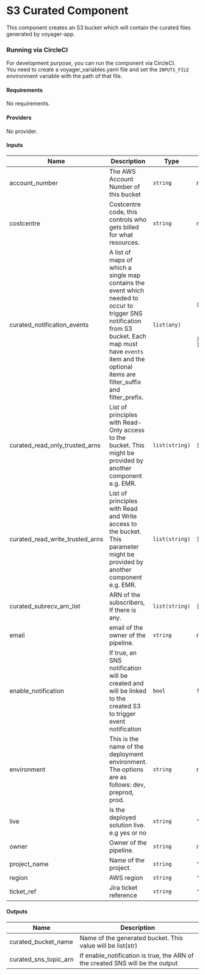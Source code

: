 # S3 Curated Component  
This component creates an S3 bucket which will contain the curated files generated by voyager-app.
### Running via CircleCI  
For development purpose, you can run the component via CircleCI.  
You need to create a voyager\_variables.yaml file and set the `INPUTS_FILE`  
environment variable with the path of that file.

#### Requirements

No requirements.

#### Providers

No provider.

#### Inputs

| Name | Description | Type | Default |
|------|-------------|------|---------|
| account\_number | The AWS Account Number of this bucket | `string` | n/a |
| costcentre | Costcentre code, this controls who gets billed for what resources. | `string` | n/a |
| curated\_notification\_events | A list of maps of which a single map contains the event which needed to occur to trigger SNS notification from S3 bucket. Each map must have `events` item and the optional items are filter\_suffix and filter\_prefix. | `list(any)` | <pre>[<br>  {<br>    "events": [<br>      "s3:ObjectCreated:*"<br>    ]<br>  }<br>]</pre> |
| curated\_read\_only\_trusted\_arns | List of principles with Read-Only access to the bucket. This might be provided by another component e.g. EMR. | `list(string)` | `[]` |
| curated\_read\_write\_trusted\_arns | List of principles with Read and Write access to the bucket. This parameter might be provided by another component e.g. EMR. | `list(string)` | `[]` |
| curated\_subrecv\_arn\_list | ARN of the subscribers, If there is any. | `list(string)` | `[]` |
| email | email of the owner of the pipeline. | `string` | n/a |
| enable\_notification | If true, an SNS notification will be created and will be linked to the created S3 to trigger event notification | `bool` | `false` |
| environment | This is the name of the deployment environment. The options are as follows: dev, preprod, prod. | `string` | n/a |
| live | Is the deployed solution live. e.g yes or no | `string` | `"no"` |
| owner | Owner of the pipeline. | `string` | n/a |
| project\_name | Name of the project. | `string` | `"voyager"` |
| region | AWS region | `string` | `"eu-west-1"` |
| ticket\_ref | Jira ticket reference | `string` | `""` |

#### Outputs

| Name | Description |
|------|-------------|
| curated\_bucket\_name | Name of the generated bucket. This value will be list(str) |
| curated\_sns\_topic\_arn | If enable\_notification is true, the ARN of the created SNS will be the output |

